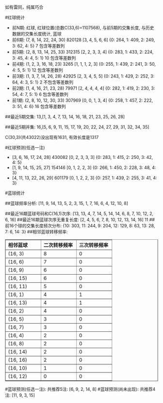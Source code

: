 <!-- 
.. title: 双色球2010016期(2010-02-07)数据分析报告
.. slug: slott-2010016-2010-02-07-report
.. date: 2010-02-08 08:00:00 UTC+08:00
.. tags: Lottery
.. link: 
.. description: 
.. type: text
-->

如有雷同，纯属巧合

<!-- TEASER_END-->

#红球统计

- 前N期: 红球, 红球位置(总数C(33,6)=1107568), 与前5期的交集长度, 与历史数据的交集长度统计, 蓝球
- 前6期: (7, 8, 14, 22, 24, 30) 820128 [3, 4, 5, 6, 6] {0: 264, 1: 409, 2: 249, 3: 62, 4: 5} 7 包含等差数列
- 前5期: (2, 8, 13, 14, 25, 33) 312315 [2, 2, 3, 3, 4] {0: 283, 1: 433, 2: 224, 3: 45, 4: 4, 5: 1} 10 包含等差数列
- 前4期: (1, 2, 3, 16, 18, 23) 3265 [1, 1, 1, 2, 3] {0: 255, 1: 439, 2: 241, 3: 50, 4: 5, 5: 1} 12 包含等差数列
- 前3期: (1, 3, 7, 14, 26, 28) 42925 [2, 3, 4, 5, 5] {0: 243, 1: 429, 2: 252, 3: 64, 4: 3, 5: 1} 2 不包含等差数列
- 前2期: (1, 4, 16, 21, 23, 28) 79971 [2, 4, 4, 4, 4] {0: 282, 1: 419, 2: 230, 3: 54, 4: 7, 5: 1} 6 包含等差数列
- 前1期: (2, 8, 10, 12, 30, 33) 307969 [0, 0, 1, 3, 4] {0: 258, 1: 457, 2: 222, 3: 51, 4: 6} 16 包含等差数列

##最近5期交集:
13,[1, 3, 4, 7, 13, 14, 16, 18, 21, 23, 25, 26, 28]

##最近5期并集:
16,[5, 6, 9, 11, 15, 17, 19, 20, 22, 24, 27, 29, 31, 32, 34, 35]

C(30,3)(共43022)没出现有1631, 
有效长度是1317

#红球预测(任选一注)

- [3, 6, 16, 17, 24, 28] 430082 [0, 2, 3, 3, 3] {0: 283, 1: 415, 2: 250, 3: 42, 4: 5}
- [1, 9, 14, 15, 25, 27] 154146 [0, 1, 2, 2, 3] {0: 266, 1: 450, 2: 228, 3: 48, 4: 3}
- [4, 11, 13, 22, 26, 29] 601179 [0, 1, 2, 2, 3] {0: 257, 1: 439, 2: 255, 3: 41, 4: 3}

#蓝球统计

##蓝球频率分析:
[11, 9, 14, 13, 5, 2, 3, 15, 1, 7, 16, 6, 4, 12, 10, 8]

##最近16期蓝球号码和C(16,1)次序:
[13, 13, 4, 7, 14, 5, 14, 14, 6, 8, 7, 10, 12, 2, 6, 16]
##最近16期蓝球次序无重复长度:
[2, 4, 5, 6, 7, 8, 10, 12, 13, 14, 16] 11
##前16个球的交集长度频次分布:
{10: 303, 11: 244, 9: 204, 12: 129, 8: 63, 13: 28, 7: 6, 14: 3}
##相邻蓝球转移频率:
<table border="1" class="table table-striped dataframe">
  <thead>
    <tr style="text-align: left;">
      <th style="min-width: 100px;">相邻蓝球</th>
      <th style="min-width: 100px;">二次转移频率</th>
      <th style="min-width: 100px;">三次转移频率</th>
    </tr>
  </thead>
  <tbody>
    <tr>
      <td>  (16, 3)</td>
      <td> 8</td>
      <td> 0</td>
    </tr>
    <tr>
      <td>  (16, 6)</td>
      <td> 7</td>
      <td> 0</td>
    </tr>
    <tr>
      <td>  (16, 9)</td>
      <td> 6</td>
      <td> 0</td>
    </tr>
    <tr>
      <td> (16, 15)</td>
      <td> 6</td>
      <td> 0</td>
    </tr>
    <tr>
      <td> (16, 11)</td>
      <td> 5</td>
      <td> 0</td>
    </tr>
    <tr>
      <td>  (16, 1)</td>
      <td> 4</td>
      <td> 1</td>
    </tr>
    <tr>
      <td> (16, 13)</td>
      <td> 4</td>
      <td> 1</td>
    </tr>
    <tr>
      <td>  (16, 2)</td>
      <td> 4</td>
      <td> 0</td>
    </tr>
    <tr>
      <td>  (16, 5)</td>
      <td> 3</td>
      <td> 0</td>
    </tr>
    <tr>
      <td>  (16, 7)</td>
      <td> 3</td>
      <td> 0</td>
    </tr>
    <tr>
      <td>  (16, 4)</td>
      <td> 2</td>
      <td> 0</td>
    </tr>
    <tr>
      <td>  (16, 8)</td>
      <td> 2</td>
      <td> 0</td>
    </tr>
    <tr>
      <td> (16, 14)</td>
      <td> 2</td>
      <td> 0</td>
    </tr>
    <tr>
      <td> (16, 16)</td>
      <td> 2</td>
      <td> 0</td>
    </tr>
    <tr>
      <td> (16, 10)</td>
      <td> 1</td>
      <td> 0</td>
    </tr>
    <tr>
      <td> (16, 12)</td>
      <td> 0</td>
      <td> 0</td>
    </tr>
  </tbody>
</table>
#蓝球预测(任选一注):
共推荐5注: [6, 9, 2, 14, 8]
#蓝球预测(尚未出现):
共推荐4注: [11, 9, 3, 15]

